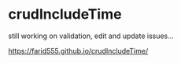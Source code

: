 # crudIncludeTime
still working on validation, edit and update issues...

https://farid555.github.io/crudIncludeTime/
